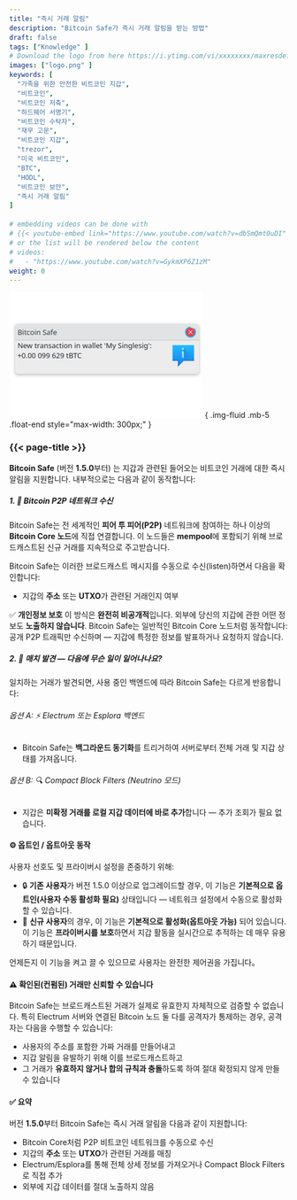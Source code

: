 ```yaml
---
title: "즉시 거래 알림"
description: "Bitcoin Safe가 즉시 거래 알림을 받는 방법"
draft: false
tags: ["Knowledge" ]
# Download the logo from here https://i.ytimg.com/vi/xxxxxxxx/maxresdefault.jpg
images: ["logo.png" ]
keywords: [
  "가족을 위한 안전한 비트코인 지갑",
  "비트코인",
  "비트코인 저축",
  "하드웨어 서명기",
  "비트코인 수탁자",
  "재무 고문",
  "비트코인 지갑",
  "trezor",
  "미국 비트코인",
  "BTC",
  "HODL",
  "비트코인 보안",
  "즉시 거래 알림"
]

# embedding videos can be done with 
# {{< youtube-embed link="https://www.youtube.com/watch?v=dbSmQmt0uDI" >}}
# or the list will be rendered below the content
# videos:
#   - "https://www.youtube.com/watch?v=GykmXP6Z1zM"
weight: 0
---
```




![](logo.png)
{ .img-fluid .mb-5 .float-end style="max-width: 300px;" }


### {{< page-title >}}  
 
  


**Bitcoin Safe** (버전 **1.5.0**부터) 는 지갑과 관련된 들어오는 비트코인 거래에 대한 즉시 알림을 지원합니다. 내부적으로는 다음과 같이 동작합니다:




##### 1. 📡 Bitcoin P2P 네트워크 수신

Bitcoin Safe는 전 세계적인 **피어 투 피어(P2P)** 네트워크에 참여하는 하나 이상의 **Bitcoin Core 노드**에 직접 연결합니다. 이 노드들은 **mempool**에 포함되기 위해 브로드캐스트된 신규 거래를 지속적으로 주고받습니다.

Bitcoin Safe는 이러한 브로드캐스트 메시지를 수동으로 수신(listen)하면서 다음을 확인합니다:

* 지갑의 **주소** 또는 **UTXO**가 관련된 거래인지 여부

✅ **개인정보 보호**
이 방식은 **완전히 비공개적**입니다. 외부에 당신의 지갑에 관한 어떤 정보도 **노출하지 않습니다**.
Bitcoin Safe는 일반적인 Bitcoin Core 노드처럼 동작합니다: 공개 P2P 트래픽만 수신하며 — 지갑에 특정한 정보를 발표하거나 요청하지 않습니다.



##### 2. 🧠 매치 발견 — 다음에 무슨 일이 일어나나요?

일치하는 거래가 발견되면, 사용 중인 백엔드에 따라 Bitcoin Safe는 다르게 반응합니다:

###### 옵션 A: ⚡ Electrum 또는 Esplora 백엔드

* Bitcoin Safe는 **백그라운드 동기화**를 트리거하여 서버로부터 전체 거래 및 지갑 상태를 가져옵니다.

###### 옵션 B: 🔍 Compact Block Filters (Neutrino 모드)

* 지갑은 **미확정 거래를 로컬 지갑 데이터에 바로 추가**합니다 — 추가 조회가 필요 없습니다.



#### ⚙️ 옵트인 / 옵트아웃 동작

사용자 선호도 및 프라이버시 설정을 존중하기 위해:

* 🔒 **기존 사용자**가 버전 1.5.0 이상으로 업그레이드할 경우, 이 기능은 **기본적으로 옵트인(사용자 수동 활성화 필요)** 상태입니다 — 네트워크 설정에서 수동으로 활성화할 수 있습니다.
* 🚀 **신규 사용자**의 경우, 이 기능은 **기본적으로 활성화(옵트아웃 가능)** 되어 있습니다. 이 기능은 **프라이버시를 보호**하면서 지갑 활동을 실시간으로 추적하는 데 매우 유용하기 때문입니다.

언제든지 이 기능을 켜고 끌 수 있으므로 사용자는 완전한 제어권을 가집니다。
 
 


#### ⚠️  확인된(컨펌된) 거래만 신뢰할 수 있습니다

Bitcoin Safe는 브로드캐스트된 거래가 실제로 유효한지 자체적으로 검증할 수 없습니다. 특히 Electrum 서버와 연결된 Bitcoin 노드 둘 다를 공격자가 통제하는 경우, 공격자는 다음을 수행할 수 있습니다:

* 사용자의 주소를 포함한 가짜 거래를 만들어내고
* 지갑 알림을 유발하기 위해 이를 브로드캐스트하고
* 그 거래가 **유효하지 않거나 합의 규칙과 충돌**하도록 하여 절대 확정되지 않게 만들 수 있습니다


  


#### ✅ 요약

버전 **1.5.0**부터 Bitcoin Safe는 즉시 거래 알림을 다음과 같이 지원합니다:

* Bitcoin Core처럼 P2P 비트코인 네트워크를 수동으로 수신
* 지갑의 **주소** 또는 **UTXO**가 관련된 거래를 매칭
* Electrum/Esplora를 통해 전체 상세 정보를 가져오거나 Compact Block Filters로 직접 추가
* 외부에 지갑 데이터를 절대 노출하지 않음